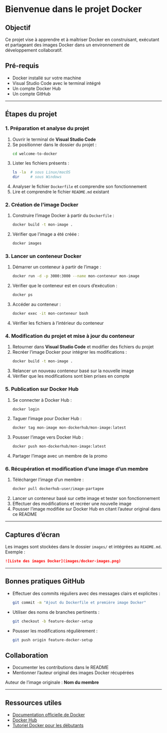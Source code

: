 # Bienvenue dans le projet Docker

## Objectif
Ce projet vise à apprendre et à maîtriser Docker en construisant, exécutant et partageant des images Docker dans un environnement de développement collaboratif.

## Pré-requis
- Docker installé sur votre machine
- Visual Studio Code avec le terminal intégré
- Un compte Docker Hub
- Un compte GitHub

---

## Étapes du projet

### 1. Préparation et analyse du projet
1. Ouvrir le terminal de **Visual Studio Code**
2. Se positionner dans le dossier du projet :
   ```sh
   cd welcome-to-docker
   ```
3. Lister les fichiers présents :
   ```sh
   ls -la  # sous Linux/macOS
   dir     # sous Windows
   ```
4. Analyser le fichier `Dockerfile` et comprendre son fonctionnement
5. Lire et comprendre le fichier `README.md` existant

### 2. Création de l'image Docker
1. Construire l’image Docker à partir du `Dockerfile` :
   ```sh
   docker build -t mon-image .
   ```
2. Vérifier que l’image a été créée :
   ```sh
   docker images
   ```

### 3. Lancer un conteneur Docker
1. Démarrer un conteneur à partir de l’image :
   ```sh
   docker run -d -p 3000:3000 --name mon-conteneur mon-image
   ```
2. Vérifier que le conteneur est en cours d’exécution :
   ```sh
   docker ps
   ```
3. Accéder au conteneur :
   ```sh
   docker exec -it mon-conteneur bash
   ```
4. Vérifier les fichiers à l’intérieur du conteneur

### 4. Modification du projet et mise à jour du conteneur
1. Retourner dans **Visual Studio Code** et modifier des fichiers du projet
2. Recréer l’image Docker pour intégrer les modifications :
   ```sh
   docker build -t mon-image .
   ```
3. Relancer un nouveau conteneur basé sur la nouvelle image
4. Vérifier que les modifications sont bien prises en compte

### 5. Publication sur Docker Hub
1. Se connecter à Docker Hub :
   ```sh
   docker login
   ```
2. Taguer l’image pour Docker Hub :
   ```sh
   docker tag mon-image mon-dockerhub/mon-image:latest
   ```
3. Pousser l’image vers Docker Hub :
   ```sh
   docker push mon-dockerhub/mon-image:latest
   ```
4. Partager l’image avec un membre de la promo

### 6. Récupération et modification d’une image d’un membre
1. Télécharger l’image d’un membre :
   ```sh
   docker pull dockerhub-user/image-partagee
   ```
2. Lancer un conteneur basé sur cette image et tester son fonctionnement
3. Effectuer des modifications et recréer une nouvelle image
4. Pousser l’image modifiée sur Docker Hub en citant l’auteur original dans ce README

---

## Captures d’écran
Les images sont stockées dans le dossier `images/` et intégrées au `README.md`.
Exemple :
```md
![Liste des images Docker](images/docker-images.png)
```

---

## Bonnes pratiques GitHub
- Effectuer des commits réguliers avec des messages clairs et explicites :
  ```sh
  git commit -m "Ajout du Dockerfile et première image Docker"
  ```
- Utiliser des noms de branches pertinents :
  ```sh
  git checkout -b feature-docker-setup
  ```
- Pousser les modifications régulièrement :
  ```sh
  git push origin feature-docker-setup
  ```

## Collaboration
- Documenter les contributions dans le README
- Mentionner l’auteur original des images Docker récupérées

Auteur de l’image originale : **Nom du membre**

---

## Ressources utiles
- [Documentation officielle de Docker](https://docs.docker.com/)
- [Docker Hub](https://hub.docker.com/)
- [Tutoriel Docker pour les débutants](https://www.digitalocean.com/community/tutorial_series/getting-started-with-docker)

